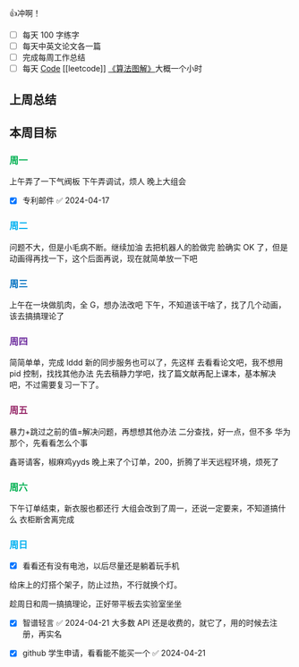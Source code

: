 👍冲啊！
- [ ] 每天 100 字练字
- [ ] 每天中英文论文各一篇
- [ ] 完成每周工作总结
- [ ] 每天 [Code](https://leetcode.cn/studyplan/top-interview-150/) [[leetcode]] [《算法图解》](https://www.bilibili.com/video/BV1PN4y1Q73P/?spm_id_from=333.788&vd_source=d3ee14ef6a5aeafdb4ae42baa01c2793)大概一个小时
## 上周总结

  

## 本周目标

  

### <font color="#00b050">周一</font>

上午弄了一下气阀板
下午弄调试，烦人
晚上大组会
- [x] 专利邮件 ✅ 2024-04-17

### <font color="#00b0f0">周二</font>

  问题不大，但是小毛病不断。继续加油
  去把机器人的脸做完
  脸确实 OK 了，但是动画得再找一下，这个后面再说，现在就简单放一下吧
  

### <font color="#0070c0">周三</font>

上午在一块做肌肉，全 G，想办法改吧
下午，不知道该干啥了，找了几个动画，该去搞搞理论了


### <font color="#7030a0">周四</font>

  简简单单，完成 lddd
  新的同步服务也可以了，先这样
  去看看论文吧，我不想用 pid 控制，找找其他办法
  先去稿静力学吧，找了篇文献再配上课本，基本解决吧，不过需要复习一下了。

### <font color="#972969">周五</font>

暴力+跳过之前的值=解决问题，再想想其他办法
二分查找，好一点，但不多
华为那个，先看看怎么个事

鑫哥请客，椒麻鸡yyds
晚上来了个订单，200，折腾了半天远程环境，烦死了
### <font color="#00b050">周六</font>

下午订单结束，新衣服也都还行
  大组会改到了周一，还说一定要来，不知道搞什么
  衣柜断舍离完成

### <font color="#00b0f0">周日</font>

- [x] 看看还有没有电池，以后尽量还是躺着玩手机

给床上的灯搭个架子，防止过热，不行就换个灯。

趁周日和周一搞搞理论，正好带平板去实验室坐坐

- [x] 智谱轻言 ✅ 2024-04-21 大多数 API 还是收费的，就它了，用的时候去注册，再实名

- [x] github 学生申请，看看能不能买一个 ✅ 2024-04-21